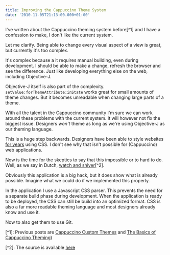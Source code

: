 ```yaml
---
title: Improving the Cappuccino Theme System
date: '2010-11-05T21:13:00.000+01:00'
---
```


I've written about the Cappuccino theming system before\[^1] and I have a confession to make, I don't like the current system.

Let me clarify. Being able to change every visual aspect of a view is great, but  currently it's too complex.

It's complex because a it requires manual building, even during development. I should be able to make a change, refresh the browser and see the difference. Just like developing everything else on the web, including Objective-J.

[Cappuccino custom themes]: http://www.annema.me/blog/post/cappuccino-custom-themes

Objective-J itself is also part of the complexity. `setValue:forThemeAttribute:inState` works great for small amounts of theme changes. But it becomes unreadable when changing large parts of a theme.

With all the talent in the Cappuccino community I'm sure we can work around these problems with the current system. It will however not fix the biggest issue. Designers *won't* theme as long as we're using Objective-J as our theming language.

This is a huge step backwards. Designers have been able to style websites [for years][History of CSS] using CSS. I don't see why that isn't possible for (Cappuccino) web applications.

[History of CSS]: http://en.wikipedia.org/wiki/Cascading_Style_Sheets#History

Now is the time for the skeptics to say that this impossible or to hard to do. Well, as we say in Dutch, [watch and shiver][sample application]\[^2].

[sample application]: http://dl.dropbox.com/u/3415875/Blog/Improving%20the%20Cappuccino%20Theme%20System/index-debug.html

Obviously this application is a big hack, but it does show what is already possible. Imagine what we could do if we implemented this properly.

In the application I use a Javascript CSS parser. This prevents the need for a separate build phase during development. When the application is ready to be deployed, the CSS can still be build into an optimized format. CSS is also a far more readable theming language and most designers already know and use it.

Now to also get them to use Git.

\[^1]: Previous posts are [Cappuccino Custom Themes](http://www.annema.me/blog/post/cappuccino-custom-themes) and [The Basics of Cappuccino Theming](http://www.annema.me/blog/post/the-basics-of-cappuccino-theming))

\[^2]: The source is available [here](http://dl.dropbox.com/u/3415875/Blog/Improving%20the%20Cappuccino%20Theme%20System/Improving%20the%20Cappuccino%20Theme%20System.zip)
